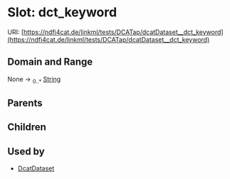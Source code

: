 
# Slot: dct_keyword




URI: [https://ndfi4cat.de/linkml/tests/DCATap/dcatDataset__dct_keyword](https://ndfi4cat.de/linkml/tests/DCATap/dcatDataset__dct_keyword)


## Domain and Range

None &#8594;  <sub>0..\*</sub> [String](types/String.md)

## Parents


## Children


## Used by

 * [DcatDataset](DcatDataset.md)
